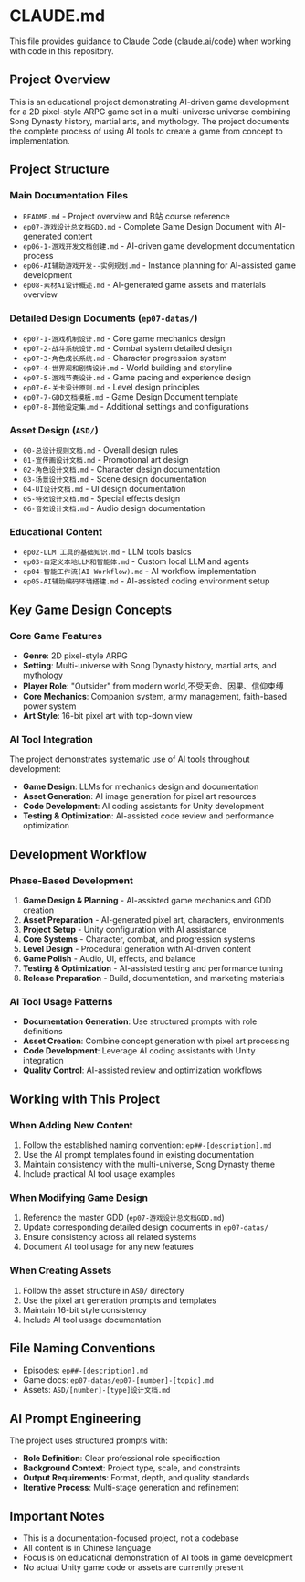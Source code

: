 # CLAUDE.md

This file provides guidance to Claude Code (claude.ai/code) when working with code in this repository.

## Project Overview

This is an educational project demonstrating AI-driven game development for a 2D pixel-style ARPG game set in a multi-universe universe combining Song Dynasty history, martial arts, and mythology. The project documents the complete process of using AI tools to create a game from concept to implementation.

## Project Structure

### Main Documentation Files
- `README.md` - Project overview and B站 course reference
- `ep07-游戏设计总文档GDD.md` - Complete Game Design Document with AI-generated content
- `ep06-1-游戏开发文档创建.md` - AI-driven game development documentation process
- `ep06-AI辅助游戏开发--实例规划.md` - Instance planning for AI-assisted game development
- `ep08-素材AI设计概述.md` - AI-generated game assets and materials overview

### Detailed Design Documents (`ep07-datas/`)
- `ep07-1-游戏机制设计.md` - Core game mechanics design
- `ep07-2-战斗系统设计.md` - Combat system detailed design
- `ep07-3-角色成长系统.md` - Character progression system
- `ep07-4-世界观和剧情设计.md` - World building and storyline
- `ep07-5-游戏节奏设计.md` - Game pacing and experience design
- `ep07-6-关卡设计原则.md` - Level design principles
- `ep07-7-GDD文档模板.md` - Game Design Document template
- `ep07-8-其他设定集.md` - Additional settings and configurations

### Asset Design (`ASD/`)
- `00-总设计规则文档.md` - Overall design rules
- `01-宣传画设计文档.md` - Promotional art design
- `02-角色设计文档.md` - Character design documentation
- `03-场景设计文档.md` - Scene design documentation
- `04-UI设计文档.md` - UI design documentation
- `05-特效设计文档.md` - Special effects design
- `06-音效设计文档.md` - Audio design documentation

### Educational Content
- `ep02-LLM 工具的基础知识.md` - LLM tools basics
- `ep03-自定义本地LLM和智能体.md` - Custom local LLM and agents
- `ep04-智能工作流(AI Workflow).md` - AI workflow implementation
- `ep05-AI辅助编码环境搭建.md` - AI-assisted coding environment setup

## Key Game Design Concepts

### Core Game Features
- **Genre**: 2D pixel-style ARPG
- **Setting**: Multi-universe with Song Dynasty history, martial arts, and mythology
- **Player Role**: "Outsider" from modern world,不受天命、因果、信仰束缚
- **Core Mechanics**: Companion system, army management, faith-based power system
- **Art Style**: 16-bit pixel art with top-down view

### AI Tool Integration
The project demonstrates systematic use of AI tools throughout development:
- **Game Design**: LLMs for mechanics design and documentation
- **Asset Generation**: AI image generation for pixel art resources
- **Code Development**: AI coding assistants for Unity development
- **Testing & Optimization**: AI-assisted code review and performance optimization

## Development Workflow

### Phase-Based Development
1. **Game Design & Planning** - AI-assisted game mechanics and GDD creation
2. **Asset Preparation** - AI-generated pixel art, characters, environments
3. **Project Setup** - Unity configuration with AI assistance
4. **Core Systems** - Character, combat, and progression systems
5. **Level Design** - Procedural generation with AI-driven content
6. **Game Polish** - Audio, UI, effects, and balance
7. **Testing & Optimization** - AI-assisted testing and performance tuning
8. **Release Preparation** - Build, documentation, and marketing materials

### AI Tool Usage Patterns
- **Documentation Generation**: Use structured prompts with role definitions
- **Asset Creation**: Combine concept generation with pixel art processing
- **Code Development**: Leverage AI coding assistants with Unity integration
- **Quality Control**: AI-assisted review and optimization workflows

## Working with This Project

### When Adding New Content
1. Follow the established naming convention: `ep##-[description].md`
2. Use the AI prompt templates found in existing documentation
3. Maintain consistency with the multi-universe, Song Dynasty theme
4. Include practical AI tool usage examples

### When Modifying Game Design
1. Reference the master GDD (`ep07-游戏设计总文档GDD.md`)
2. Update corresponding detailed design documents in `ep07-datas/`
3. Ensure consistency across all related systems
4. Document AI tool usage for any new features

### When Creating Assets
1. Follow the asset structure in `ASD/` directory
2. Use the pixel art generation prompts and templates
3. Maintain 16-bit style consistency
4. Include AI tool usage documentation

## File Naming Conventions
- Episodes: `ep##-[description].md`
- Game docs: `ep07-datas/ep07-[number]-[topic].md`
- Assets: `ASD/[number]-[type]设计文档.md`

## AI Prompt Engineering
The project uses structured prompts with:
- **Role Definition**: Clear professional role specification
- **Background Context**: Project type, scale, and constraints
- **Output Requirements**: Format, depth, and quality standards
- **Iterative Process**: Multi-stage generation and refinement

## Important Notes
- This is a documentation-focused project, not a codebase
- All content is in Chinese language
- Focus is on educational demonstration of AI tools in game development
- No actual Unity game code or assets are currently present